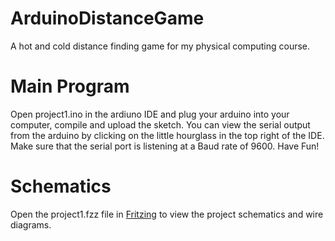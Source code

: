 # ArduinoDistanceGame
A hot and cold distance finding game for my physical computing course.

# Main Program
Open project1.ino in the ardiuno IDE and plug your arduino into your computer, compile and upload the sketch. 
You can view the serial output from the arduino by clicking on the little hourglass in the top right of the IDE. 
Make sure that the serial port is listening at a Baud rate of 9600.
Have Fun!

# Schematics
Open the project1.fzz file in [Fritzing](http://fritzing.org/download/) to view the project schematics and wire diagrams. 
